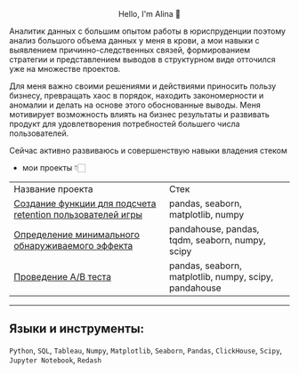 <div id="header" align="center"
    <h1> Hello, I'm Alina 👋 </h1>
</div>

Аналитик данных с большим опытом работы в юриспруденции поэтому анализ большого объема данных у меня в крови, а мои навыки с выявлением причинно-следственных связей, формированием стратегии и представлением выводов в структурном виде отточился уже на множестве проектов. 

Для меня важно своими решениями и действиями приносить пользу бизнесу, превращать хаос в порядок, находить закономерности и аномалии и делать на основе этого обоснованные выводы. Меня мотивирует возможность влиять на бизнес результаты и развивать продукт для удовлетворения потребностей большего числа пользователей.

Сейчас активно развиваюсь и совершенствую навыки владения стеком
- мои проекты 👇🏻


<table>
    <tr>
        <td>Название проекта</td>
        <td>Стек</td>
    </tr>
    <tr>
        <td> <a href="https://github.com/AlinaM234/Retention/blob/main/%D0%A4%D0%BE%D1%80%D0%BC%D1%83%D0%BB%D0%B0%20%D1%80%D0%B0%D1%81%D1%87%D0%B5%D1%82%D0%B0%20retention.ipynb">Создание функции для подсчета retention пользователей игры </a> </td>
        <td>pandas, seaborn, matplotlib, numpy</td>
    </tr>
    <tr>
        <td><a href="https://github.com/AlinaM234/Sample-size-MDE/blob/main/Sample%20size%20MDE.ipynb">Определение минимального обнаруживаемого эффекта</a> </td>
        <td>pandahouse, pandas, tqdm, seaborn, numpy, scipy</td>
    </tr>
    <tr>
        <td><a href="https://github.com/AlinaM234/AB-test/blob/main/AB%20test.ipynb">Проведение A/B теста</a></td>
        <td>pandas, seaborn, matplotlib, numpy, scipy, pandahouse</td>
    </tr>
</table>


---
## Языки и инструменты:
`Python`, `SQL`, `Tableau`, `Numpy`, `Matplotlib`, `Seaborn`, `Pandas`, `ClickHouse`, `Scipy`, `Jupyter Notebook`, `Redash`


<!--
**AlinaM234/AlinaM234** is a ✨ _special_ ✨ repository because its `README.md` (this file) appears on your GitHub profile.

Here are some ideas to get you started:

- 🔭 I’m currently working on ...
- 🌱 I’m currently learning ...
- 👯 I’m looking to collaborate on ...
- 🤔 I’m looking for help with ...
- 💬 Ask me about ...
- 📫 How to reach me: ...
- 😄 Pronouns: ...
- ⚡ Fun fact: ...
-->
